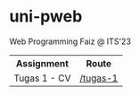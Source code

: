 # uni-pweb

Web Programming Faiz @ ITS'23

<table>
    <tr>
        <th>Assignment</th>
        <th>Route</th>
    </tr>
    <tr>
        <td>Tugas 1 - CV</td>
        <td><a href="https://pweb.spuun.art/tugas-1">/tugas-1</a></td>
    </tr>
</table>
